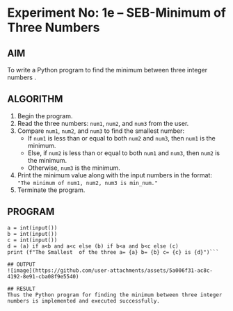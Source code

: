 # Experiment No: 1e – SEB-Minimum of Three Numbers

## AIM  
To write a Python program to find the minimum between three integer numbers .

## ALGORITHM  
1. Begin the program.  
2. Read the three numbers: `num1`, `num2`, and `num3` from the user.  
3. Compare `num1`, `num2`, and `num3` to find the smallest number:  
   - If `num1` is less than or equal to both `num2` and `num3`, then `num1` is the minimum.  
   - Else, if `num2` is less than or equal to both `num1` and `num3`, then `num2` is the minimum.  
   - Otherwise, `num3` is the minimum.  
4. Print the minimum value along with the input numbers in the format:  
   `"The minimum of num1, num2, num3 is min_num."`  
5. Terminate the program.

## PROGRAM
```
a = int(input())
b = int(input())
c = int(input())
d = (a) if a<b and a<c else (b) if b<a and b<c else (c)
print (f"The Smallest  of the three a= {a} b= {b} c= {c} is {d}")```

## OUTPUT
![image](https://github.com/user-attachments/assets/5a006f31-ac8c-4192-8e91-cba08f9e5540)

## RESULT
Thus the Python program for finding the minimum between three integer  numbers is implemented and executed successfully.
